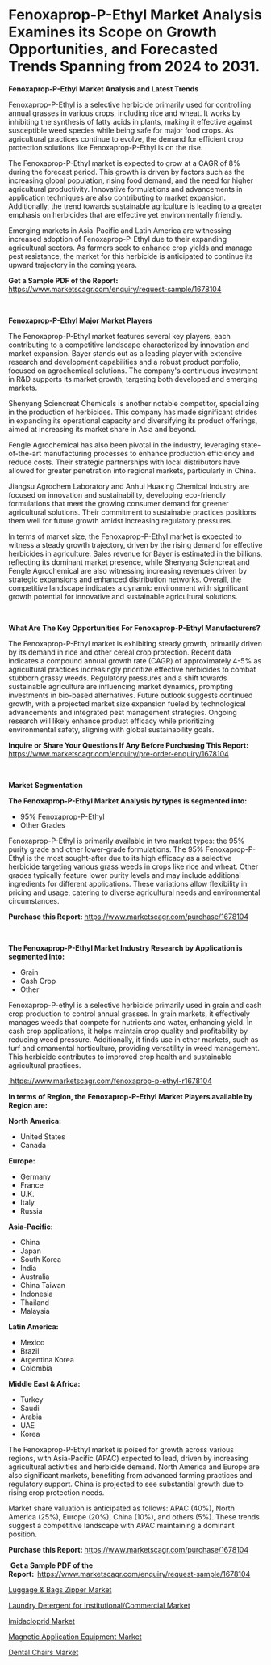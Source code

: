<p><h1>Fenoxaprop-P-Ethyl Market Analysis Examines its Scope on Growth Opportunities, and Forecasted Trends Spanning from 2024 to 2031.</h1></p><p><strong>Fenoxaprop-P-Ethyl Market Analysis and Latest Trends</strong></p>
<p><p>Fenoxaprop-P-Ethyl is a selective herbicide primarily used for controlling annual grasses in various crops, including rice and wheat. It works by inhibiting the synthesis of fatty acids in plants, making it effective against susceptible weed species while being safe for major food crops. As agricultural practices continue to evolve, the demand for efficient crop protection solutions like Fenoxaprop-P-Ethyl is on the rise.</p><p>The Fenoxaprop-P-Ethyl market is expected to grow at a CAGR of 8% during the forecast period. This growth is driven by factors such as the increasing global population, rising food demand, and the need for higher agricultural productivity. Innovative formulations and advancements in application techniques are also contributing to market expansion. Additionally, the trend towards sustainable agriculture is leading to a greater emphasis on herbicides that are effective yet environmentally friendly. </p><p>Emerging markets in Asia-Pacific and Latin America are witnessing increased adoption of Fenoxaprop-P-Ethyl due to their expanding agricultural sectors. As farmers seek to enhance crop yields and manage pest resistance, the market for this herbicide is anticipated to continue its upward trajectory in the coming years.</p></p>
<p><strong>Get a Sample PDF of the Report:&nbsp;</strong> <a href="https://www.marketscagr.com/enquiry/request-sample/1678104?utm_campaign=1591&utm_medium=2&utm_source=Github&utm_content=ia&utm_term=14102024&utm_id=fenoxaprop-p-ethyl">https://www.marketscagr.com/enquiry/request-sample/1678104</a></p>
<p>&nbsp;</p>
<p><strong>Fenoxaprop-P-Ethyl Major Market Players</strong></p>
<p><p>The Fenoxaprop-P-Ethyl market features several key players, each contributing to a competitive landscape characterized by innovation and market expansion. Bayer stands out as a leading player with extensive research and development capabilities and a robust product portfolio, focused on agrochemical solutions. The company's continuous investment in R&D supports its market growth, targeting both developed and emerging markets.</p><p>Shenyang Sciencreat Chemicals is another notable competitor, specializing in the production of herbicides. This company has made significant strides in expanding its operational capacity and diversifying its product offerings, aimed at increasing its market share in Asia and beyond.</p><p>Fengle Agrochemical has also been pivotal in the industry, leveraging state-of-the-art manufacturing processes to enhance production efficiency and reduce costs. Their strategic partnerships with local distributors have allowed for greater penetration into regional markets, particularly in China.</p><p>Jiangsu Agrochem Laboratory and Anhui Huaxing Chemical Industry are focused on innovation and sustainability, developing eco-friendly formulations that meet the growing consumer demand for greener agricultural solutions. Their commitment to sustainable practices positions them well for future growth amidst increasing regulatory pressures.</p><p>In terms of market size, the Fenoxaprop-P-Ethyl market is expected to witness a steady growth trajectory, driven by the rising demand for effective herbicides in agriculture. Sales revenue for Bayer is estimated in the billions, reflecting its dominant market presence, while Shenyang Sciencreat and Fengle Agrochemical are also witnessing increasing revenues driven by strategic expansions and enhanced distribution networks. Overall, the competitive landscape indicates a dynamic environment with significant growth potential for innovative and sustainable agricultural solutions.</p></p>
<p>&nbsp;</p>
<p><strong>What Are The Key Opportunities For Fenoxaprop-P-Ethyl Manufacturers?</strong></p>
<p><p>The Fenoxaprop-P-Ethyl market is exhibiting steady growth, primarily driven by its demand in rice and other cereal crop protection. Recent data indicates a compound annual growth rate (CAGR) of approximately 4-5% as agricultural practices increasingly prioritize effective herbicides to combat stubborn grassy weeds. Regulatory pressures and a shift towards sustainable agriculture are influencing market dynamics, prompting investments in bio-based alternatives. Future outlook suggests continued growth, with a projected market size expansion fueled by technological advancements and integrated pest management strategies. Ongoing research will likely enhance product efficacy while prioritizing environmental safety, aligning with global sustainability goals.</p></p>
<p><strong>Inquire or Share Your Questions If Any Before Purchasing This Report:</strong> <a href="https://www.marketscagr.com/enquiry/pre-order-enquiry/1678104?utm_campaign=1591&utm_medium=2&utm_source=Github&utm_content=ia&utm_term=14102024&utm_id=fenoxaprop-p-ethyl">https://www.marketscagr.com/enquiry/pre-order-enquiry/1678104</a></p>
<p>&nbsp;</p>
<p><strong>Market Segmentation</strong></p>
<p><strong>The Fenoxaprop-P-Ethyl Market Analysis by types is segmented into:</strong></p>
<p><ul><li>95% Fenoxaprop-P-Ethyl</li><li>Other Grades</li></ul></p>
<p><p>Fenoxaprop-P-Ethyl is primarily available in two market types: the 95% purity grade and other lower-grade formulations. The 95% Fenoxaprop-P-Ethyl is the most sought-after due to its high efficacy as a selective herbicide targeting various grass weeds in crops like rice and wheat. Other grades typically feature lower purity levels and may include additional ingredients for different applications. These variations allow flexibility in pricing and usage, catering to diverse agricultural needs and environmental circumstances.</p></p>
<p><strong>Purchase this Report:&nbsp;</strong><a href="https://www.marketscagr.com/purchase/1678104?utm_campaign=1591&utm_medium=2&utm_source=Github&utm_content=ia&utm_term=14102024&utm_id=fenoxaprop-p-ethyl">https://www.marketscagr.com/purchase/1678104</a></p>
<p>&nbsp;</p>
<p><strong>The Fenoxaprop-P-Ethyl Market Industry Research by Application is segmented into:</strong></p>
<p><ul><li>Grain</li><li>Cash Crop</li><li>Other</li></ul></p>
<p><p>Fenoxaprop-P-ethyl is a selective herbicide primarily used in grain and cash crop production to control annual grasses. In grain markets, it effectively manages weeds that compete for nutrients and water, enhancing yield. In cash crop applications, it helps maintain crop quality and profitability by reducing weed pressure. Additionally, it finds use in other markets, such as turf and ornamental horticulture, providing versatility in weed management. This herbicide contributes to improved crop health and sustainable agricultural practices.</p></p>
<p><a href="https://www.marketscagr.com/fenoxaprop-p-ethyl-r1678104?utm_campaign=1591&utm_medium=2&utm_source=Github&utm_content=ia&utm_term=14102024&utm_id=fenoxaprop-p-ethyl">&nbsp;https://www.marketscagr.com/fenoxaprop-p-ethyl-r1678104</a></p>
<p><strong>In terms of Region, the Fenoxaprop-P-Ethyl Market Players available by Region are:</strong></p>
<p>
    <p> <strong> North America: </strong>
        <ul>
            <li>United States</li>
            <li>Canada</li>
        </ul>
        </p> 
    <p> <strong> Europe: </strong>
        <ul>
            <li>Germany</li>
            <li>France</li>
            <li>U.K.</li>
            <li>Italy</li>
            <li>Russia</li>
        </ul>
        </p> 
    <p> <strong> Asia-Pacific: </strong>
        <ul>
            <li>China</li>
            <li>Japan</li>
            <li>South Korea</li>
            <li>India</li>
            <li>Australia</li>
            <li>China Taiwan</li>
            <li>Indonesia</li>
            <li>Thailand</li>
            <li>Malaysia</li>
        </ul>
        </p> 
    <p> <strong> Latin America: </strong>
        <ul>
            <li>Mexico</li>
            <li>Brazil</li>
            <li>Argentina Korea</li>
            <li>Colombia</li>
        </ul>
        </p> 
    <p> <strong> Middle East & Africa: </strong>
        <ul>
            <li>Turkey</li>
            <li>Saudi</li>
            <li>Arabia</li>
            <li>UAE</li>
            <li>Korea</li>
        </ul>
    </p>
    </p>
<p><p>The Fenoxaprop-P-Ethyl market is poised for growth across various regions, with Asia-Pacific (APAC) expected to lead, driven by increasing agricultural activities and herbicide demand. North America and Europe are also significant markets, benefiting from advanced farming practices and regulatory support. China is projected to see substantial growth due to rising crop protection needs. </p><p>Market share valuation is anticipated as follows: APAC (40%), North America (25%), Europe (20%), China (10%), and others (5%). These trends suggest a competitive landscape with APAC maintaining a dominant position.</p></p>
<p><strong>Purchase this Report: </strong><a href="https://www.marketscagr.com/purchase/1678104?utm_campaign=1591&utm_medium=2&utm_source=Github&utm_content=ia&utm_term=14102024&utm_id=fenoxaprop-p-ethyl">https://www.marketscagr.com/purchase/1678104</a></p>
<p>&nbsp;<strong>Get a Sample PDF of the Report:&nbsp;&nbsp;</strong><a href="https://www.marketscagr.com/enquiry/request-sample/1678104?utm_campaign=1591&utm_medium=2&utm_source=Github&utm_content=ia&utm_term=14102024&utm_id=fenoxaprop-p-ethyl">https://www.marketscagr.com/enquiry/request-sample/1678104</a></p>
<p><strong></strong></p>
<p><p><a href="https://www.linkedin.com/pulse/luggage-bags-zipper-market-dynamics-application-types-ihgnc?utm_campaign=1591&utm_medium=2&utm_source=Github&utm_content=ia&utm_term=14102024&utm_id=fenoxaprop-p-ethyl">Luggage & Bags Zipper Market</a></p><p><a href="https://www.linkedin.com/pulse/laundry-detergent-institutionalcommercial-market-global-yskec?utm_campaign=1591&utm_medium=2&utm_source=Github&utm_content=ia&utm_term=14102024&utm_id=fenoxaprop-p-ethyl">Laundry Detergent for Institutional/Commercial Market</a></p><p><a href="https://github.com/AshrafKhan865/Market-Research-Report-List-1/blob/main/imidacloprid-market.md?utm_campaign=1591&utm_medium=2&utm_source=Github&utm_content=ia&utm_term=14102024&utm_id=fenoxaprop-p-ethyl">Imidacloprid Market</a></p><p><a href="https://www.linkedin.com/pulse/magnetic-application-equipment-market-size-growth-industry-kxyac?utm_campaign=1591&utm_medium=2&utm_source=Github&utm_content=ia&utm_term=14102024&utm_id=fenoxaprop-p-ethyl">Magnetic Application Equipment Market</a></p><p><a href="https://www.linkedin.com/pulse/global-dental-chairs-market-exploring-share-trends-future-zeasc?utm_campaign=1591&utm_medium=2&utm_source=Github&utm_content=ia&utm_term=14102024&utm_id=fenoxaprop-p-ethyl">Dental Chairs Market</a></p></p>